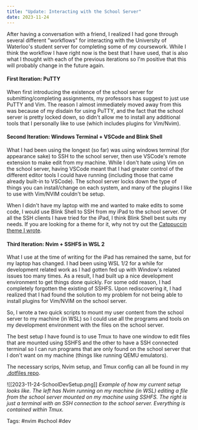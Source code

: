 ```yaml
---
title: "Update: Interacting with the School Server"
date: 2023-11-24
---
```


After having a conversation with a friend, I realized I had gone through several different "workflows" for interacting with the University of Waterloo's student server for completing some of my coursework. While I think the workflow I have right now is the best that I have used, that is also what I thought with each of the previous iterations so I'm positive that this will probably change in the future again.

#### First Iteration: PuTTY
When first introducing the existence of the school server for submitting/completing assignments, my professors has suggest to just use PuTTY and Vim. The reason I almost immediately moved away from this was because of my disdain for using PuTTY, and the fact that the school server is pretty locked down, so didn't allow me to install any additional tools that I personally like to use (which includes plugins for Vim/Nvim).


#### Second Iteration: Windows Terminal + VSCode and Blink Shell
What I had been using the longest (so far) was using windows terminal (for appearance sake) to SSH to the school server, then use VSCode's remote extension to make edit from my machine. While I don't hate using Vim on the school server, having VSCode meant that I had greater control of the different editor tools I could have running (including those that came already built-in to VSCode). The school server locks down the type of things you can install/change on each system, and many of the plugins I like to use with Vim/NVIM couldn't be setup.


When I didn't have my laptop with me and wanted to make edits to some code, I would use Blink Shell to SSH from my iPad to the school server. Of all the SSH clients I have tried for the iPad, I think Blink Shell best suits my needs. If you are looking for a theme for it, why not try out the [Catppuccin theme I wrote](https://github.com/catppuccin/blink).


#### Third Iteration: Nvim + SSHFS in WSL 2
What I use at the time of writing for the iPad has remained the same, but for my laptop has changed. I had been using WSL 1/2 for a while for development related work as I had gotten fed up with Window's related issues too many times. As a result, I had built up a nice development environment to get things done quickly. For some odd reason, I had completely forgotten the existing of SSHFS. Upon rediscovering it, I had realized that I had found the solution to my problem for not being able to install plugins for Vim/NVIM on the school server.

So, I wrote a two quick scripts to mount my user content from the school server to my machine (in WSL) so I could use all the programs and tools on my development environment with the files on the school server.

The best setup I have found is to use Tmux to have one window to edit files that are mounted using SSHFS and the other to have a SSH connected terminal so I can run programs that are only found on the school server that I don't want on my machine (things like running QEMU emulators).

The necessary scrips, Nvim setup, and Tmux config can all be found in my [.dotfiles repo](https://github.com/rithikasilva/.dotfiles).

![[2023-11-24-SchoolDevSetup.png]]
*Example of how my current setup looks like. The left has Nvim running on my machine (in WSL) editing a file from the school server mounted on  my machine using SSHFS. The right is just a terminal with an SSH connection to the school server. Everything is contained within Tmux.*

Tags: #nvim #school #dev